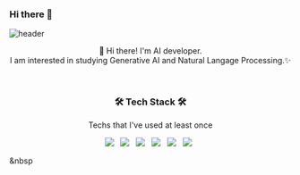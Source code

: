 ### Hi there 👋






<!--https://img.shields.io/badge/{보여질이름}-{배경컬러}?style=for-the-badge&logo={로고이름}&logoColor={로고컬러}-->
<!--
**Twlee95/Twlee95** is a ✨ _special_ ✨ repository because its `README.md` (this file) appears on your GitHub profile.

Here are some ideas to get you started:

- 🔭 I’m currently working on ...
- 🌱 I’m currently learning ...
- 👯 I’m looking to collaborate on ...
- 🤔 I’m looking for help with ...
- 💬 Ask me about ...
- 📫 How to reach me: ...
- 😄 Pronouns: ...
- ⚡ Fun fact: ...
-->



![header](https://capsule-render.vercel.app/api?type=rect&color=gradient&customColorList=0,2,2,5,30&section=header&height=200&text=Lee%20Taewon&animation=fadeIn)

<p align="center">
👋 Hi there! I'm AI developer.
</br>
I am interested in studying Generative AI and Natural Langage Processing.✨
</br>
</p>
</br>







<h3 align="center"><b>🛠 Tech Stack 🛠</b></h3>
<p align="center"> Techs that I've used at least once </p>
<p align="center">
<img src="https://img.shields.io/badge/Github-444444?style=for-the-badge&logo=GitHub&logoColor=181717"></a> &nbsp
<img src="https://img.shields.io/badge/Git-444444?style=for-the-badge&logo=Git&logoColor=F05032"></a> &nbsp
<img src="https://img.shields.io/badge/C++-00599C?style=for-the-badge&logo=cplusplus&logoColor=white"/></a> &nbsp 
<img src="https://img.shields.io/badge/MySQL-4479A1?style=for-the-badge&logo=MySQL&logoColor=white"/></a> &nbsp 
<img src="https://img.shields.io/badge/Pytorch-EE4C2C?style=for-the-badge&logo=pytorch&logoColor=white"/></a> &nbsp 
<img src="https://img.shields.io/badge/Tensorflow-FF6F00?style=for-the-badge&logo=tensorflow&logoColor=white"/></a> &nbsp 

&nbsp </p>


</br>
</br>

